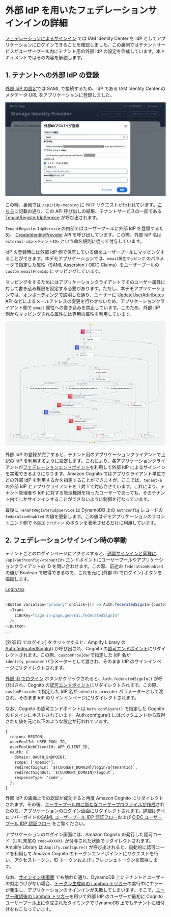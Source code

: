 # 外部 IdP を用いたフェデレーションサインインの詳細

[フェデレーションによるサインイン](/docs/manage-tenant-and-users.md#3-フェデレーションによるサインイン) では IAM Identity Center を IdP としてアプリケーションにログインできることを確認しました。この裏側ではテナントサービスがユーザープール内にテナント用の外部 IdP の設定を作成しています。本ドキュメントではその内容を解説します。

## 1. テナントへの外部 IdP の登録

[外部 IdP の設定](/docs/manage-tenant-and-users.md#31-外部-idp-の設定)では SAML で接続するため、IdP である IAM Identity Center のメタデータ URL をアプリケーションに登録しました。

![](/docs/images/idp-management.png)

この時、裏側では `/api/idp-mapping` に `POST` リクエストが行われています。[こちら](/docs/authorize.md#1-lambda-authorizer-の呼び出し)に記載の通り、この API 呼び出しの結果、テナントサービスの一部である [TenantRegisterIdpService](/docs/tenant-service.md#tenantregisteridpservice) が呼び出されます。

`TenantRegisterIdpService` の内部ではユーザープールに外部 IdP を登録するため、 [CreateIdentityProvider](https://docs.aws.amazon.com/cognito-user-identity-pools/latest/APIReference/API_CreateIdentityProvider.html) API を呼び出しています。この際、外部 IdP 名は `external-idp-<テナントID>` という命名規則に従って付与しています。

IdP の登録時には外部 IdP 側で保有している値をユーザープールにマッピングすることができます。本デモアプリケーションでは、`email属性マッピング` のパラメータで指定した属性（SAML Assersion / OIDC Claims）をユーザープールの `custom:emailFromIdp` にマッピングしています。

マッピングをするためにはアプリケーションクライアントでそのユーザー属性に対して書き込み権限を設定する必要があります。ただし、本デモアプリケーションでは、[オンボーディング](/docs/onboarding.md#22-ユーザープールの確認)で説明した通り、ユーザーに [UpdateUserAttiributes](https://docs.aws.amazon.com/cognito-user-identity-pools/latest/APIReference/API_UpdateUserAttributes.html) API などによるメールアドレスの変更を行わせないため、アプリケーションクライアント側で `email` 属性への書き込みを禁止しています。このため、外部 IdP 側からマッピングされる属性には専用の属性を利用しています。

![](/docs/images/tenant-register-idp-service.png)

外部 IdP の登録が完了すると、テナント用のアプリケーションクライアントで上記の IdP を利用するように設定します。これにより、各アプリケーションクライアントが[フェデレーションエンドポイント](https://docs.aws.amazon.com/cognito/latest/developerguide/federation-endpoints.html)を利用して外部 IdP によるサインインを実現できるようになります。Amazon Cognito ではアプリクライアント単位でどの外部 IdP を利用するかを指定することができますが、ここでは、`tenant-a` の外部 IdP とアプリクライアントを 1 対 1 で対応させています。これにより、テナント管理者や IdP に対する管理権限を持ったユーザーであっても、そのテナント内でしかサインインすることができないように制御を行なっています。

最後に `TenantRegisterIdpService` は DynamoDB 上の `authconfig` レコードの `federationEnabled` の値を更新します。この値はデモアプリケーションのフロントエンド側で `外部IDでログイン` のボタンを表示させるだけに利用しています。


## 2. フェデレーションサインイン時の挙動

テナントごとのログインページにアクセスすると、[通常サインインと同様に](/docs/sign-in.md#3-サインイン)、 `/api/authconfig/<tenantId>` エンドポイントにユーザープールやアプリケーションクライアントの ID を問い合わせます。この際、前述の `federationEnabled` の値が Boolean で取得できるので、これを元に [外部 ID でログイン] ボタンを描画します。

[Login.tsx](/web/src/page/Login.tsx#87)
```typescript
...
<Button variation="primary" onClick={() => Auth.federatedSignIn({customProvider: `external-idp-${tenantId}`})}>
  <Trans
    i18nKey="sign-in-page.general.federatedSignIn"
  />
</Button>
...
```
[外部 ID でログイン] をクリックすると、Amplify Library の [Auth.federatedSignIn()](https://aws-amplify.github.io/amplify-js/api/classes/authclass.html#federatedsignin) が呼び出され、Cognito の[認可エンドポイント](https://docs.aws.amazon.com/ja_jp/cognito/latest/developerguide/authorization-endpoint.html)にリダイレクトされます。この際、`customProvider`で指定した IdP 名が `identity_provider` パラメーターとして渡され、そのまま IdP のサインインページにリダイレクトされます。

[外部 ID でログイン](../saas-auth-frontend/src/App.tsx#L114) ボタンがクリックされると、`Auth.federatedSignIn()` が呼び出され、Cognito の[認可エンドポイント](https://docs.aws.amazon.com/ja_jp/cognito/latest/developerguide/authorization-endpoint.html)にリダイレクトされます。この際、`customProvider`で指定した IdP 名が `identity_provider` パラメーターとして渡され、そのまま IdP のサインインページにリダイレクトされます。

なお、Cognito の認可エンドポイントは `Auth.configure()` で指定した Cognito のドメインにホストされています。Auth.configure() にはバックエンドから取得された値を元に以下のような設定が行われています。

```tsx
{
  region: REGION,
  userPoolId: USER_POOL_ID,
  userPoolWebClientId: APP_CLIENT_ID,
  oauth: {
    domain: OAUTH_ENDPOINT,
    scope: ['openid'],
    redirectSignIn: `${CURRENT_DOMAIN}/login/${tenantId}`,
    redirectSignOut: `${CURRENT_DOMAIN}/logout`,
    responseType: 'code',
  },
}
```

外部 IdP の画面上での認証が成功すると再度 Amazon Cognito にリダイレクトされます。その後、[ユーザープール内に新たなユーザープロファイルが作成](https://docs.aws.amazon.com/ja_jp/cognito/latest/developerguide/cognito-user-pools-saml-idp-authentication.html)されたのち、アプリケーションのログイン画面にリダイレクトされます。詳細はデベロッパーガイドの[SAML ユーザープール IDP 認証フロー](https://docs.aws.amazon.com/ja_jp/cognito/latest/developerguide/cognito-user-pools-saml-idp-authentication.html)および [OIDC ユーザープール IDP 認証フロー](https://docs.aws.amazon.com/ja_jp/cognito/latest/developerguide/cognito-user-pools-oidc-flow.html) をご覧ください。

アプリケーションのログイン画面には、Amazon Cognito の発行した認可コード（URL末尾の `code=XXXXX`）が付与された状態でリダイレクトされます。Amplify Library は `Amplify.configure()` が呼び出されると、自動的に認可コードを利用して Amazon Cognito のトークンエンドポイントにリクエストを行い、アクセストークン、ID トークンおよびリフレッシュトークンを取得します。

なお、[サインイン後画面](/docs/sign-in.md#4-サインイン後画面) でも触れた通り、DynamoDB 上にテナントとユーザーの対応づけがない場合、[トークン生成前の Lambda トリガー](/src/cdk/functions/cognito-pre-token-generation/index.ts)の実行中にエラーが発生し、アプリケーションのサインインが失敗してしまいます。そこで、[ユーザー確認後の Lambda トリガー](/src/cdk/functions/cognito-post-confirmation/index.ts)を用いて外部 IdP のユーザーが最初に Cognito ユーザープール上に作成されたタイミングで DynamoDB 上でもテナントに紐付けをおこなっています。
